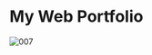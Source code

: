 # My Web Portfolio
![007](https://user-images.githubusercontent.com/76901834/168907090-1c5f20d3-dd07-4469-8c68-34b42f501962.gif)
